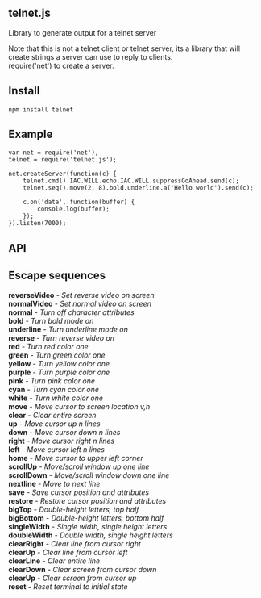 telnet.js
-

Library to generate output for a telnet server

Note that this is not a telnet client or telnet server, its a library that will create strings a server can use to reply to clients.  
require('net') to create a server.

Install
--

    npm install telnet

Example
--

    var net = require('net'),
    telnet = require('telnet.js');

    net.createServer(function(c) {
        telnet.cmd().IAC.WILL.echo.IAC.WILL.suppressGoAhead.send(c);
        telnet.seq().move(2, 8).bold.underline.a('Hello world').send(c);

        c.on('data', function(buffer) {
            console.log(buffer);
        });
    }).listen(7000);

API
--

Escape sequences
---

<b>reverseVideo</b> - <i>Set reverse video on screen</i>  
<b>normalVideo</b> - <i>Set normal video on screen</i>  
<b>normal</b>  - <i>Turn off character attributes</i>  
<b>bold</b> - <i>Turn bold mode on</i>  
<b>underline</b> - <i> Turn underline mode on</i>  
<b>reverse</b> - <i> Turn reverse video on</i>  
<b>red</b> - <i>Turn red color one</i>  
<b>green</b> - <i>Turn green color one</i>  
<b>yellow</b> - <i>Turn yellow color one</i>  
<b>purple</b> - <i>Turn purple color one</i>  
<b>pink</b> - <i>Turn pink color one</i>  
<b>cyan</b> - <i>Turn cyan color one</i>  
<b>white</b> - <i>Turn white color one</i>  
<b>move</b> - <i> Move cursor to screen location v,h</i>  
<b>clear</b> - <i> Clear entire screen</i>  
<b>up</b> - <i> Move cursor up n lines</i>  
<b>down</b> - <i> Move cursor down n lines</i>  
<b>right</b> - <i> Move cursor right n lines</i>  
<b>left</b> - <i> Move cursor left n lines</i>  
<b>home</b> - <i> Move cursor to upper left corner</i>  
<b>scrollUp</b> - <i> Move/scroll window up one line</i>  
<b>scrollDown</b> - <i> Move/scroll window down one line</i>  
<b>nextline</b> - <i> Move to next line</i>  
<b>save</b> - <i> Save cursor position and attributes</i>  
<b>restore</b> - <i> Restore cursor position and attributes</i>  
<b>bigTop</b> - <i> Double-height letters, top half</i>  
<b>bigBottom</b> - <i> Double-height letters, bottom half</i>  
<b>singleWidth</b> - <i> Single width, single height letters</i>  
<b>doubleWidth</b> - <i> Double width, single height letters</i>  
<b>clearRight</b> - <i> Clear line from cursor right</i>  
<b>clearUp</b> - <i> Clear line from cursor left</i>  
<b>clearLine</b> - <i> Clear entire line</i>  
<b>clearDown</b> - <i> Clear screen from cursor down</i>  
<b>clearUp</b> - <i> Clear screen from cursor up</i>  
<b>reset</b> - <i> Reset terminal to initial state</i>  

